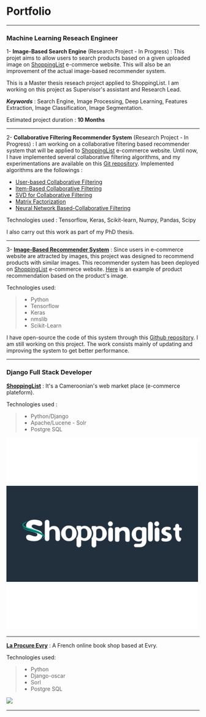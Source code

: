 # Portfolio

---

### Machine Learning Reseach Engineer

1- **Image-Based Search Engine** (Research Project - In Progress) : This projet aims to allow users to search products based on a given uploaded image on [ShoppingList](https://shoppinglist.cm) e-commerce website. This will also be an improvement of the actual image-based recommender system.

This is a Master thesis reseach project applied to ShoppingList. I am working on this project as Supervisor's assistant and Research Lead.
    
***Keywords*** : Search Engine, Image Processing, Deep Learning, Features Extraction, Image Classification, Image Segmentation.
    
Estimated project duration : **10 Months**

---
2- **Collaborative Filtering Recommender System** (Research Project - In Progress) : I am working on a collaborative filtering based recommender system that will be applied to [ShoppingList](https://shoppinglist.cm) e-commerce website. Until now, I have implemented several collaborative filtering algorithms, and my experimentations are available on this [Git repository](https://github.com/nzhinusoftcm/review-on-collaborative-filtering). Implemented algorithms are the followings :

- [User-based Collaborative Filtering](https://github.com/nzhinusoftcm/review-on-collaborative-filtering/blob/master/2.%20user-based%20collaborative%20filtering.ipynb)
- [Item-Based Collaborative Filtering](https://github.com/nzhinusoftcm/review-on-collaborative-filtering/blob/master/3.%20item-based%20collaborative%20filtering.ipynb)
- [SVD for Collaborative Filtering](https://github.com/nzhinusoftcm/review-on-collaborative-filtering/blob/master/4.%20Singular%20Value%20Decomposition.ipynb)
- [Matrix Factorization](https://github.com/nzhinusoftcm/review-on-collaborative-filtering/blob/master/5.%20Regularized%20SVD%20(Matrix%20Factorization).ipynb)
- [Neural Network Based-Collaborative Filtering](https://github.com/nzhinusoftcm/review-on-collaborative-filtering/blob/master/6.%20neural%20networks%20matrix%20factorization.ipynb)
    
Technologies used : Tensorflow, Keras, Scikit-learn, Numpy, Pandas, Scipy
    
I also carry out this work as part of my PhD thesis.

---
3- **[Image-Based Recommender System](https://shoppinglist.cm)** : Since users in e-commerce website are attracted by images, this project was designed to recommend products with similar images. This recommender system has been deployed on [ShoppingList](https://shoppinglist.cm) e-commerce website. [Here](https://shoppinglist.cm/fr/search/detail/pyjama-7-pieces/) is an example of product recommendation based on the product's image.

Technologies used:
> - Python
> - Tensorflow 
> - Keras 
> - nmslib 
> - Scikit-Learn

I have open-source the code of this system through this [Github repository](https://github.com/nzhinusoftcm/Image-Based-RS). I am still working on this project. The work consists mainly of updating and improving the system to get better performance.


---

### Django Full Stack Developer
**[ShoppingList](https://shoppinglist.cm/fr/)** : It's a Cameroonian's web market place (e-commerce plateform).

Technologies used :
> - Python/Django
> - Apache/Lucene - Solr
> - Postgre SQL

<a href="https://shoppinglist.cm"><img src="images/shoppinglist-logo.png" width="500px"/></a>

---
**[La Procure Evry](https://laprocure-evry.com/)** : A French online book shop based at Evry.

Technologies used:
> - Python
> - Django-oscar
> - Sorl
> - Postgre SQL

<a href="https://laprocure-evry.com/"><img src="https://laprocure-evry.com/static/koparion/img/Logo.jpg" width="500px"/></a>

---

